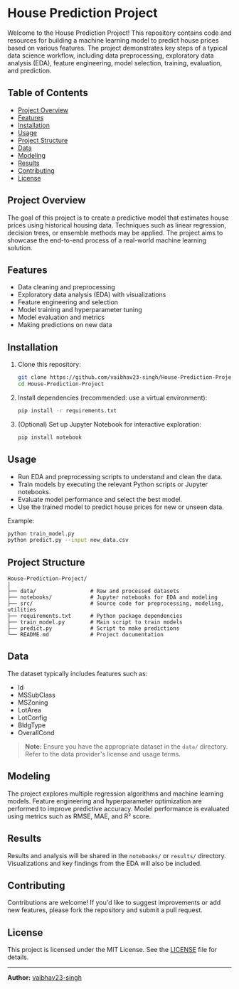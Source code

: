 # House Prediction Project

Welcome to the House Prediction Project! This repository contains code and resources for building a machine learning model to predict house prices based on various features. The project demonstrates key steps of a typical data science workflow, including data preprocessing, exploratory data analysis (EDA), feature engineering, model selection, training, evaluation, and prediction.

## Table of Contents

- [Project Overview](#project-overview)
- [Features](#features)
- [Installation](#installation)
- [Usage](#usage)
- [Project Structure](#project-structure)
- [Data](#data)
- [Modeling](#modeling)
- [Results](#results)
- [Contributing](#contributing)
- [License](#license)

## Project Overview

The goal of this project is to create a predictive model that estimates house prices using historical housing data. Techniques such as linear regression, decision trees, or ensemble methods may be applied. The project aims to showcase the end-to-end process of a real-world machine learning solution.

## Features

- Data cleaning and preprocessing
- Exploratory data analysis (EDA) with visualizations
- Feature engineering and selection
- Model training and hyperparameter tuning
- Model evaluation and metrics
- Making predictions on new data

## Installation

1. Clone this repository:
   ```bash
   git clone https://github.com/vaibhav23-singh/House-Prediction-Project.git
   cd House-Prediction-Project
   ```

2. Install dependencies (recommended: use a virtual environment):
   ```bash
   pip install -r requirements.txt
   ```

3. (Optional) Set up Jupyter Notebook for interactive exploration:
   ```bash
   pip install notebook
   ```

## Usage

- Run EDA and preprocessing scripts to understand and clean the data.
- Train models by executing the relevant Python scripts or Jupyter notebooks.
- Evaluate model performance and select the best model.
- Use the trained model to predict house prices for new or unseen data.

Example:
```bash
python train_model.py
python predict.py --input new_data.csv
```

## Project Structure

```
House-Prediction-Project/
│
├── data/                 # Raw and processed datasets
├── notebooks/            # Jupyter notebooks for EDA and modeling
├── src/                  # Source code for preprocessing, modeling, utilities
├── requirements.txt      # Python package dependencies
├── train_model.py        # Main script to train models
├── predict.py            # Script to make predictions
└── README.md             # Project documentation
```

## Data

The dataset typically includes features such as:
- Id 
- MSSubClass
- MSZoning
- LotArea
- LotConfig
- BldgType
- OverallCond

> **Note:** Ensure you have the appropriate dataset in the `data/` directory. Refer to the data provider's license and usage terms.

## Modeling

The project explores multiple regression algorithms and machine learning models. Feature engineering and hyperparameter optimization are performed to improve predictive accuracy. Model performance is evaluated using metrics such as RMSE, MAE, and R² score.

## Results

Results and analysis will be shared in the `notebooks/` or `results/` directory. Visualizations and key findings from the EDA will also be included.

## Contributing

Contributions are welcome! If you'd like to suggest improvements or add new features, please fork the repository and submit a pull request.

## License

This project is licensed under the MIT License. See the [LICENSE](LICENSE) file for details.

---

**Author:** [vaibhav23-singh](https://github.com/vaibhav23-singh)
